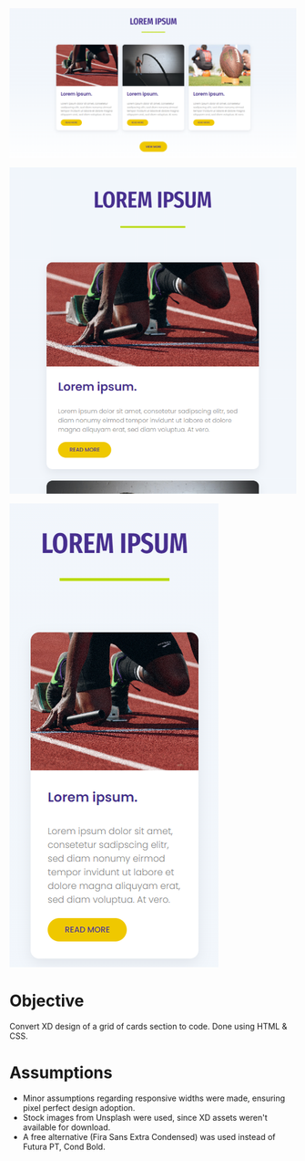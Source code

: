 ![Screenshot Desktop](/assets/screenshots/Screenshot_Desktop.png)

![Screenshot Tablet](/assets/screenshots/Screenshot_Tablet.png)

![Screenshot Mobile](/assets/screenshots/Screenshot_Mobile.png)

# Objective

Convert XD design of a grid of cards section to code.
Done using HTML & CSS.

# Assumptions

* Minor assumptions regarding responsive widths were made, ensuring pixel perfect design adoption.
* Stock images from Unsplash were used, since XD assets weren't available for download.
* A free alternative (Fira Sans Extra Condensed) was used instead of Futura PT, Cond Bold.

